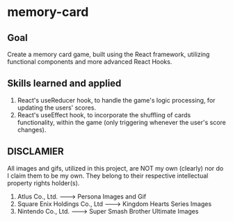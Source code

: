 # memory-card

## Goal

Create a memory card game, built using the React framework, utilizing functional components and more advanced React Hooks.

## Skills learned and applied

1. React's useReducer hook, to handle the game's logic processing, for updating the users' scores.
2. React's useEffect hook, to incorporate the shuffling of cards functionality, within the game (only triggering whenever the user's score changes).

## DISCLAMIER

All images and gifs, utilized in this project, are NOT my own (clearly) nor do I claim them to be my own. They belong to their respective intellectual property rights holder(s).

1. Atlus Co., Ltd. ---> Persona Images and Gif
2. Square Enix Holdings Co., Ltd ---> Kingdom Hearts Series Images
3. Nintendo Co., Ltd. ---> Super Smash Brother Ultimate Images
